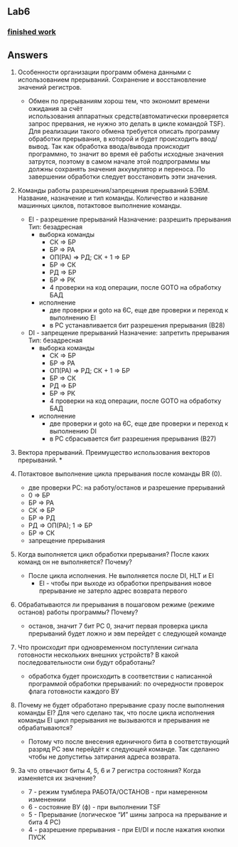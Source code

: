 ## Lab6

### [finished work](../static/lab6.pdf)

## Answers

1. Особенности организации программ обмена данными с использованием 
   прерываний. Сохранение и восстановление значений регистров. 
   * Обмен по прерываниям хорош тем, что экономит времени ожидания за счёт    
     использования аппаратных средств(автоматически проверяется запрос прервания, не нужно это делать в цикле командой TSF). Для реализации такого обмена требуется описать программу обработки прерывания, в которой и будет происходить ввод/вывод. Так как обработка ввода/вывода происходит
     программно, то значит во время её работы исходные значения затрутся, поэтому в самом начале этой подпрограммы мы должны сохранять значения аккумулятор и переноса. По завершении обработки следует восстановить ээти значения.

2. Команды работы разрешения/запрещения прерываний БЭВМ. Название, назначение 
   и тип команды. Количество и название машинных циклов, потактовое выполнение команды. 
   * EI - разрешение прерываний
     Назначение: разрешить прерывания
     Тип: безадресная
        - выборка команды
            + СК => БР
            + БР => РА
            + ОП(РА) => РД; СК + 1 => БР
            + БР => СК
            + РД => БР
            + БР => РК
            + 4 проверки на код операции, после GOTO на обработку БАД
        - исполнение
            + две проверки и goto на 6С, еще две проверки и переход к 
              выполнению EI
            + в РС устанавливается бит разрешения прерывания (В28)
   * DI - запрещение прерываний
     Назначение: запретить прерывания
     Тип: безадресная
        - выборка команды
            + СК => БР
            + БР => РА
            + ОП(РА) => РД; СК + 1 => БР
            + БР => СК
            + РД => БР
            + БР => РК
            + 4 проверки на код операции, после GOTO на обработку БАД
        - исполнение
            + две проверки и goto на 6С, еще две проверки и переход к 
              выполнению DI
            + в РС сбрасывается бит разрешения прерывания (В27)

3. Вектора прерываний. Преимущество использования векторов прерываний. 
   * 

4. Потактовое выполнение цикла прерывания после команды BR (0). 
    + две проверки РС: на работу/останов и разрешение прерываний
    + 0 => БР
    + БР => РА
    + СК => БР
    + БР => РД
    + РД => ОП(РА); 1 => БР
    + БР => СК
    + запрещение прерывания

5. Когда выполняется цикл обработки прерывания? После каких команд он не 
   выполняется? Почему? 
   * После цикла исполнения. Не выполняется после DI, HLT и EI
       -  EI - чтобы при выходе из обработки препрывания новое прерывание не 
          затерло адрес возврата первого

6. Обрабатываются ли прерывания в пошаговом режиме (режиме останов) работы 
   программы? Почему? 
   * останов, значит 7 бит РС 0, значит первая проверка цикла прерываний будет ложно и эвм перейдет с следующей  команде

7. Что происходит при одновременном поступлении сигнала готовности нескольких 
   внешних устройств? В какой последовательности они будут обработаны? 
   * обработка будет происходить в соответствии с написанной программой 
     обработки прерываний: по очередности проверок флага готовности каждого ВУ

8. Почему не будет обработано прерывание сразу после выполнения команды EI? 
   Для чего сделано так, что после цикла исполнения команды EI цикл прерывания не вызываются и прерывания не обрабатываются? 
   * Потому что после внесения единичного бита в соответствующий разряд РС эвм 
     перейдёт к следующей команде. Так сделанно чтобы  не допуститьь затирания адреса возврата.

9. За что отвечают биты 4, 5, 6 и 7 регистра состояния? Когда изменяется их 
   значение? 
   + 7 - режим тумблера РАБОТА/ОСТАНОВ - при намеренном измененнии
   + 6 - состояние ВУ (ф) - при выполнении TSF
   + 5 - Прерывание (логическое “И” шины запроса на прерывание и бита 4 РС) 
   + 4 - разрешение прерывания - при EI/DI и после нажатия кнопки ПУСК
